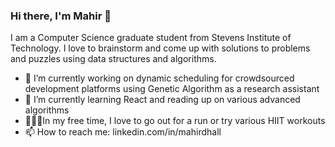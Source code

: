 ### Hi there, I'm Mahir 👋

I am a Computer Science graduate student from Stevens Institute of Technology. I love to brainstorm and come up with solutions to problems and puzzles using data structures and algorithms.

- 🔭 I’m currently working on dynamic scheduling for crowdsourced development platforms using Genetic Algorithm as a research assistant
- 🌱 I’m currently learning React and reading up on various advanced algorithms
- 🏃🏻‍♂️In my free time, I love to go out for a run or try various HIIT workouts
- 📫 How to reach me: linkedin.com/in/mahirdhall

